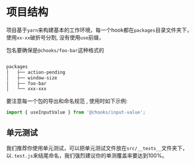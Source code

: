 # 项目结构

项目基于`yarn`来构建基本的工作环境，每一个hook都在`packages`目录文件夹下，使用`xx-xx`破折号分割, 没有使用`use`前缀，


包名要确保是`@chooks/foo-bar`这种格式的

```bash

packages
│   ├── action-pending
│   ├── window-size
│   ├── foo-bar
│   └── xxx-xxx

```

要注意每一个包的导出和命名规范 , 使用时如下示例:

```js
import { useInputValue } from '@chooks/input-value';
```

## 单元测试
我们推荐你使用单元测试，可以把单元测试文件放在`src/__tests__`文件夹下，以`.test.js`来结尾命名，我们强烈建议你的单测覆盖率要达到100%。
